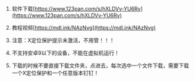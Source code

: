 1. 软件下载[https://www.123pan.com/s/hXLDVv-YU6Rv](https://www.123pan.com/s/hXLDVv-YU6Rv)

2. 教程视频[https://mdl.ink/NAzNvg](https://mdl.ink/NAzNvg)

3. 注意：X定位保护提示未激活，不用管！！！

4. 不支持安卓9以下的设备，不能在虚拟机运行！

5. 下载的时候不要直接下载文件夹，点进去，每次选中一个文件下载，需要下载一个X定位保护和一个任意版本钉钉！



